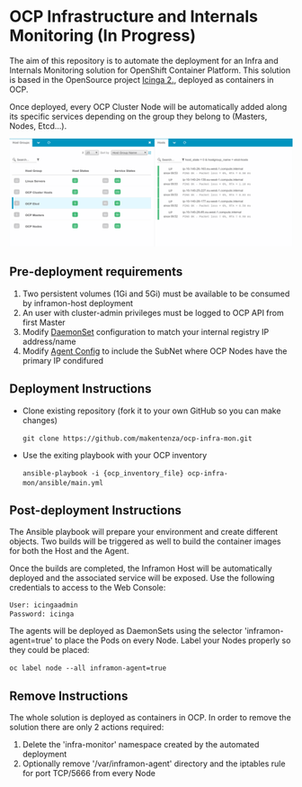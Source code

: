 # OCP Infrastructure and Internals Monitoring (In Progress)

The aim of this repository is to automate the deployment for an Infra and Internals Monitoring solution for OpenShift Container Platform. This solution is based in the OpenSource project [Icinga 2.](https://www.icinga.com/products/icinga-2/), deployed as containers in OCP.

Once deployed, every OCP Cluster Node will be automatically added along its specific services depending on the group they belong to (Masters, Nodes, Etcd...).

![Hosts](media/monitor02.png "Automatically Created Hosts")

## Pre-deployment requirements

1. Two persistent volumes (1Gi and 5Gi) must be available to be consumed by inframon-host deployment
2. An user with cluster-admin privileges must be logged to OCP API from first Master
3. Modify [DaemonSet](templates/inframon-agent.yaml#L55) configuration to match your internal registry IP address/name
4. Modify [Agent Config](image/agent/include/nrpe_conf/nrpe.cfg#L6) to include the SubNet where OCP Nodes have the primary IP condifured

## Deployment Instructions

- Clone existing repository (fork it to your own GitHub so you can make changes)

  ``` git clone https://github.com/makentenza/ocp-infra-mon.git ```

- Use the exiting playbook with your OCP inventory

  ``` ansible-playbook -i {ocp_inventory_file} ocp-infra-mon/ansible/main.yml ```

## Post-deployment Instructions

The Ansible playbook will prepare your environment and create different objects. Two builds will be triggered as well to build the container images for both the Host and the Agent.

Once the builds are completed, the Inframon Host will be automatically deployed and the associated service will be exposed. Use the following credentials to access to the Web Console:

    User: icingaadmin
    Password: icinga

The agents will be deployed as DaemonSets using the selector 'inframon-agent=true' to place the Pods on every Node. Label your Nodes properly so they could be placed:

  ``` oc label node --all inframon-agent=true ```

## Remove Instructions

The whole solution is deployed as containers in OCP. In order to remove the solution there are only 2 actions required:

1. Delete the 'infra-monitor' namespace created by the automated deployment
2. Optionally remove '/var/inframon-agent' directory and the iptables rule for port TCP/5666 from every Node
